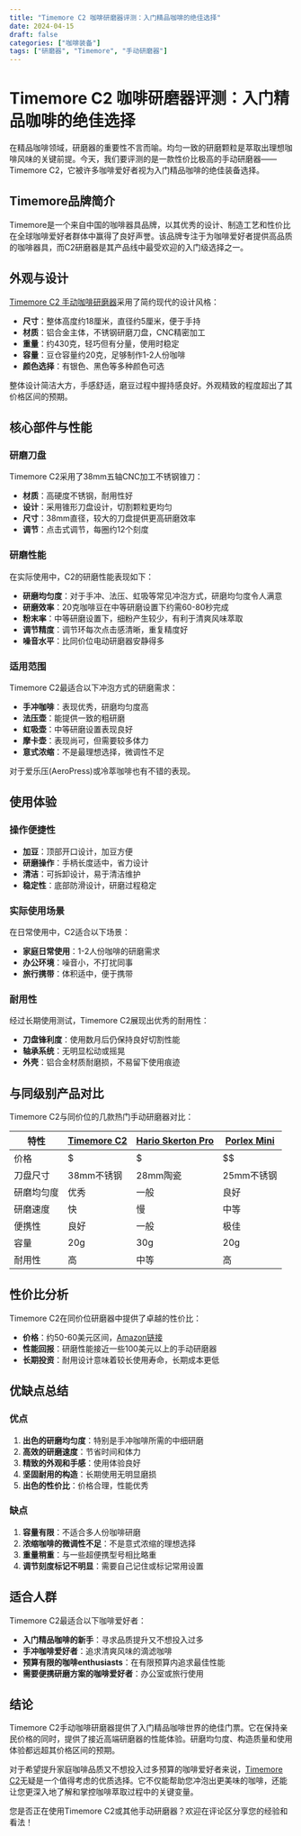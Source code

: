 ```yaml
---
title: "Timemore C2 咖啡研磨器评测：入门精品咖啡的绝佳选择"
date: 2024-04-15
draft: false
categories: ["咖啡装备"]
tags: ["研磨器", "Timemore", "手动研磨器"]
---
```


# Timemore C2 咖啡研磨器评测：入门精品咖啡的绝佳选择

在精品咖啡领域，研磨器的重要性不言而喻。均匀一致的研磨颗粒是萃取出理想咖啡风味的关键前提。今天，我们要评测的是一款性价比极高的手动研磨器——Timemore C2，它被许多咖啡爱好者视为入门精品咖啡的绝佳装备选择。

## Timemore品牌简介

Timemore是一个来自中国的咖啡器具品牌，以其优秀的设计、制造工艺和性价比在全球咖啡爱好者群体中赢得了良好声誉。该品牌专注于为咖啡爱好者提供高品质的咖啡器具，而C2研磨器是其产品线中最受欢迎的入门级选择之一。

## 外观与设计

[Timemore C2 手动咖啡研磨器](https://www.amazon.com/s?k=Timemore%20C2%20%E6%89%8B%E5%8A%A8%E5%92%96%E5%95%A1%E7%A0%94%E7%A3%A8%E5%99%A8&tag=coffeeprism-20)采用了简约现代的设计风格：

- **尺寸**：整体高度约18厘米，直径约5厘米，便于手持
- **材质**：铝合金主体，不锈钢研磨刀盘，CNC精密加工
- **重量**：约430克，轻巧但有分量，使用时稳定
- **容量**：豆仓容量约20克，足够制作1-2人份咖啡
- **颜色选择**：有银色、黑色等多种颜色可选

整体设计简洁大方，手感舒适，磨豆过程中握持感良好。外观精致的程度超出了其价格区间的预期。

## 核心部件与性能

### 研磨刀盘

Timemore C2采用了38mm五轴CNC加工不锈钢锥刀：

- **材质**：高硬度不锈钢，耐用性好
- **设计**：采用锥形刀盘设计，切割颗粒更均匀
- **尺寸**：38mm直径，较大的刀盘提供更高研磨效率
- **调节**：点击式调节，每圈约12个刻度

### 研磨性能

在实际使用中，C2的研磨性能表现如下：

- **研磨均匀度**：对于手冲、法压、虹吸等常见冲泡方式，研磨均匀度令人满意
- **研磨效率**：20克咖啡豆在中等研磨设置下约需60-80秒完成
- **粉末率**：中等研磨设置下，细粉产生较少，有利于清爽风味萃取
- **调节精度**：调节环每次点击感清晰，重复精度好
- **噪音水平**：比同价位电动研磨器安静得多

### 适用范围

Timemore C2最适合以下冲泡方式的研磨需求：

- **手冲咖啡**：表现优秀，研磨均匀度高
- **法压壶**：能提供一致的粗研磨
- **虹吸壶**：中等研磨设置表现良好
- **摩卡壶**：表现尚可，但需要较多体力
- **意式浓缩**：不是最理想选择，微调性不足

对于爱乐压(AeroPress)或冷萃咖啡也有不错的表现。

## 使用体验

### 操作便捷性

- **加豆**：顶部开口设计，加豆方便
- **研磨操作**：手柄长度适中，省力设计
- **清洁**：可拆卸设计，易于清洁维护
- **稳定性**：底部防滑设计，研磨过程稳定

### 实际使用场景

在日常使用中，C2适合以下场景：

- **家庭日常使用**：1-2人份咖啡的研磨需求
- **办公环境**：噪音小，不打扰同事
- **旅行携带**：体积适中，便于携带

### 耐用性

经过长期使用测试，Timemore C2展现出优秀的耐用性：

- **刀盘锋利度**：使用数月后仍保持良好切割性能
- **轴承系统**：无明显松动或摇晃
- **外壳**：铝合金材质耐磨损，不易留下使用痕迹

## 与同级别产品对比

Timemore C2与同价位的几款热门手动研磨器对比：

| 特性 | [Timemore C2](https://www.amazon.com/s?k=Timemore%20C2&tag=coffeeprism-20) | [Hario Skerton Pro](https://www.amazon.com/s?k=Hario%20Skerton%20Pro&tag=coffeeprism-20) | [Porlex Mini](https://www.amazon.com/s?k=Porlex%20Mini&tag=coffeeprism-20) |
|------|------------|-------------------|-------------|
| 价格 | $ | $ | $$ |
| 刀盘尺寸 | 38mm不锈钢 | 28mm陶瓷 | 25mm不锈钢 |
| 研磨均匀度 | 优秀 | 一般 | 良好 |
| 研磨速度 | 快 | 慢 | 中等 |
| 便携性 | 良好 | 一般 | 极佳 |
| 容量 | 20g | 30g | 20g |
| 耐用性 | 高 | 中等 | 高 |

## 性价比分析

Timemore C2在同价位研磨器中提供了卓越的性价比：

- **价格**：约50-60美元区间，[Amazon链接](https://www.amazon.com/s?k=Amazon%E9%93%BE%E6%8E%A5&tag=coffeeprism-20)
- **性能回报**：研磨性能接近一些100美元以上的手动研磨器
- **长期投资**：耐用设计意味着较长使用寿命，长期成本更低

## 优缺点总结

### 优点

1. **出色的研磨均匀度**：特别是手冲咖啡所需的中细研磨
2. **高效的研磨速度**：节省时间和体力
3. **精致的外观和手感**：使用体验良好
4. **坚固耐用的构造**：长期使用无明显磨损
5. **出色的性价比**：价格合理，性能优秀

### 缺点

1. **容量有限**：不适合多人份咖啡研磨
2. **浓缩咖啡的微调性不足**：不是意式浓缩的理想选择
3. **重量稍重**：与一些超便携型号相比略重
4. **调节刻度标记不明显**：需要自己记住或标记常用设置

## 适合人群

Timemore C2最适合以下咖啡爱好者：

- **入门精品咖啡的新手**：寻求品质提升又不想投入过多
- **手冲咖啡爱好者**：追求清爽风味的滴滤咖啡
- **预算有限的咖啡enthusiasts**：在有限预算内追求最佳性能
- **需要便携研磨方案的咖啡爱好者**：办公室或旅行使用

## 结论

Timemore C2手动咖啡研磨器提供了入门精品咖啡世界的绝佳门票。它在保持亲民价格的同时，提供了接近高端研磨器的性能体验。研磨均匀度、构造质量和使用体验都远超其价格区间的预期。

对于希望提升家庭咖啡品质又不想投入过多预算的咖啡爱好者来说，[Timemore C2](https://www.amazon.com/s?k=Timemore%20C2&tag=coffeeprism-20)无疑是一个值得考虑的优质选择。它不仅能帮助您冲泡出更美味的咖啡，还能让您更深入地了解和掌控咖啡萃取过程中的关键变量。

您是否正在使用Timemore C2或其他手动研磨器？欢迎在评论区分享您的经验和看法！ 